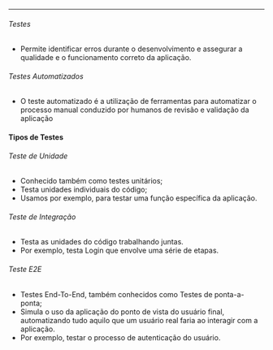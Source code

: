 ___
###### Testes
- Permite identificar erros durante o desenvolvimento e assegurar a qualidade e o funcionamento correto da aplicação.

###### Testes Automatizados
- O teste automatizado é a utilização de ferramentas para automatizar o processo manual conduzido por humanos de revisão e validação da aplicação

#### Tipos de Testes

###### Teste de Unidade
- Conhecido também como testes unitários;
- Testa unidades individuais do código;
- Usamos por exemplo, para testar uma função específica da aplicação.

###### Teste de Integração
- Testa as unidades do código trabalhando juntas.
- Por exemplo, testa Login que envolve uma série de etapas.

###### Teste E2E
- Testes End-To-End, também conhecidos como Testes de ponta-a-ponta;
- Simula o uso da aplicação do ponto de vista do usuário final, automatizando tudo aquilo que um usuário real faria ao interagir com a aplicação.
- Por exemplo, testar o processo de autenticação do usuário.

